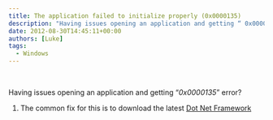 ```yaml
---
title: The application failed to initialize properly (0x0000135)
description: "Having issues opening an application and getting “ 0x0000135 ” error?"
date: 2012-08-30T14:45:11+00:00
authors: [Luke]
tags:
  - Windows
---
```

&nbsp;

Having issues opening an application and getting “_0x0000135_” error?

  1. The common fix for this is to download the latest <a title="Dot Net Framework" href="http://www.microsoft.com/net/download/version-4" target="_blank">Dot Net Framework</a>